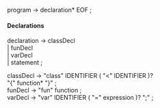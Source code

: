 
program        → declaration* EOF ;

#### Declarations

declaration    → classDecl   
               | funDecl   
               | varDecl   
               | statement ;

classDecl      → "class" IDENTIFIER ( "<" IDENTIFIER )?   
                 "{" function* "}" ;   
funDecl        → "fun" function ;   
varDecl        → "var" IDENTIFIER ( "=" expression )? ";" ;   
